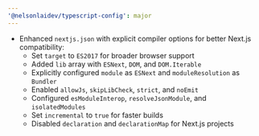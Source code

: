 ```yaml
---
'@nelsonlaidev/typescript-config': major
---
```


- Enhanced `nextjs.json` with explicit compiler options for better Next.js compatibility:
  - Set `target` to `ES2017` for broader browser support
  - Added `lib` array with `ESNext`, `DOM`, and `DOM.Iterable`
  - Explicitly configured `module` as `ESNext` and `moduleResolution` as `Bundler`
  - Enabled `allowJs`, `skipLibCheck`, `strict`, and `noEmit`
  - Configured `esModuleInterop`, `resolveJsonModule`, and `isolatedModules`
  - Set `incremental` to `true` for faster builds
  - Disabled `declaration` and `declarationMap` for Next.js projects
